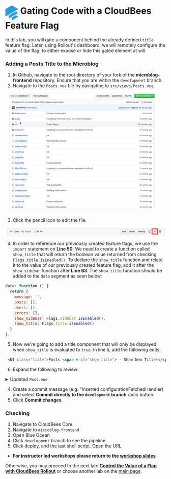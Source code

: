 # <img src="images/Rollout-blue.svg" alt="CloudBees Rollout Logo" width="40" align="top"> Gating Code with a CloudBees Feature Flag

In this lab, you will gate a component behind the already defined `title` feature flag. Later, using Rollout's dashboard, we will remotely configure the value of the flag, to either expose or hide this gated element at will.

### Adding a Posts Title to the Microblog

1. In Github, navigate to the root directory of your fork of the **microblog-frontend** repository. Ensure that you are within the `development` branch.
2. Navigate to the `Posts.vue` file by navigating to `src/views/Posts.vue`. 

<p><img src="images/srcViewsPost.gif" />

3. Click the pencil icon to edit the file.

<p><img src="images/PostsVuePencil.png" />

4. In order to reference our previously created feature flags, we use the `import` statement on **Line 50**. We need to create a function called `show_title` that will return  the boolean value returned from checking `Flags.title.isEnabled()`. To declare the `show_title` function and relate it to the value of our previously created feature flag, add it after the `show_sidebar` function after **Line 63**. The `show_title` function should be added to the `data` segment as seen below: 
```javascript
data: function () {
  return {
    message: '',
    posts: [],
    users: [],
    errors: [],
    show_sidebar: Flags.sidebar.isEnabled(),
    show_title: Flags.title.isEnabled()
  }
},
```

5. Now we're going to add a title component that will only be displayed when `show_title` is evaluated to `true`. In line 5, add the following edits:
```html
 <h1 class="title">Posts <span v-if="show_title"> - Show New Title!</span></h1>
```
6. Expand the following to review:
<details><summary>Updated <code>Post.vue</code></summary>
```html
<template>
  <div class="container">
    <hr class="hr is-invisible">
    <div class="box">

      <h1 class="title">Posts <span v-if="show_title"> - Show New Title!</span></h1>
      <hr class="hr">
      <div class="columns" v-if="show_sidebar">
        <div class="box column is-three-quarters">
          <div class="box">
            <b-field label="What's going on today?"
                     class="is-marginless"
            >
              <b-input v-model="message" maxlength="140" type="textarea"/>
            </b-field>
            <b-button type="is-dark" @click="addPost">Submit</b-button>
          </div>
          <hr class="hr">
          <Post v-for="post in posts" :key="post.id" :post="post"/>
        </div>
        <div class="box column">
          <h3 class="is-size-4 has-text-weight-bold">Users list</h3>
          <ul>
            <li v-for="user in users" :key="user.url">
              <a :href="user.url">{{user.username}}</a>
            </li>
          </ul>
        </div>
      </div>

      <div class="box" v-else>
        <div class="box">
          <b-field label="What's going on today?"
                   class="is-marginless"
          >
            <b-input v-model="message" maxlength="140" type="textarea"/>
          </b-field>
          <b-button type="is-dark" @click="addPost">Submit</b-button>
        </div>
        <hr class="hr">
        <Post v-for="post in posts" :key="post.id" :post="post"/>
      </div>
    </div>
  </div>
</template>

<script>
import Post from '@/components/Post.vue'
import axios from 'axios'
import { mapGetters, mapState } from 'vuex'
import { Flags } from '../utils/flags'

export default {
  name: 'posts',
  components: {
    Post
  },
  data: function () {
    return {
      message: '',
      posts: [],
      users: [],
      errors: [],
      show_sidebar: Flags.sidebar.isEnabled(),
      show_title: Flags.title.isEnabled()
    }
  },
  created () {
    this.getPosts()
    this.getUsers()
  },
  computed: {
    ...mapGetters([
      'isLoggedIn'
    ]),
    ...mapState([
      'user'
    ])
  },
  methods: {
    getPosts: function () {
      axios.get(`${process.env.VUE_APP_BASE_API_URL}/posts/`)
        .then(response => {
          this.posts = response.data
        })
        .catch(error => {
          this.errors.push(error)
        })
    },
    getUsers: function () {
      axios.get(`${process.env.VUE_APP_BASE_API_URL}/users/`)
        .then(response => {
          this.users = response.data
        })
        .catch(error => {
          this.errors.push(error)
        })
    },
    addPost: function () {
      if (this.message.length > 1 && this.message.length <= 140) {
        axios.post(`${process.env.VUE_APP_BASE_API_URL}/posts/`, {
          user: this.user.url,
          message: this.message
        }, {
          headers: {
            'Authorization': `Bearer ${localStorage.getItem('token')}`,
            'Content-Type': 'application/json'
          }
        })
          .then(() => {
            this.getPosts()
            this.message = ''
          })
          .catch(e => {
            this.errors.push(e)
          })
      }
    }
  }
}
</script>
```
</details>

1. Create a commit message (e.g. "Added title component") and select **Commit directly to the `development` branch** radio button.
2. Click **Commit changes**

### Adding the Configuration Fetched Handler

The Configuration Fetched Handler allows us to control what happens whenever when a new configuration is fetched. In order for changes to be applied, an action has to take place, like a page refresh.
1. In Github, navigate to the root directory of the microblog-frontend repository.
2. Ensure you are on the `development` branch. Then, open the `flags.js` file (`src/utils/flag.js`).
3. Insert the `configurationFetchedHandler` constant **and** ensure it is called in `options` as seen in the `flag.js` file below:

<details><summary><code>flags.js</code></summary>

```javascript
import Rox from 'rox-browser'

export const Flags = {
  sidebar: new Rox.Flag(false),
  title: new Rox.Flag(false)
};

export const configurationFetchedHandler = fetcherResults => {
  if (fetcherResults.hasChanges && fetcherResults.fetcherStatus === 'APPLIED_FROM_NETWORK') {
    window.location.reload(false)
  }
};

const options = {
  configurationFetchedHandler: configurationFetchedHandler
};

Rox.register('default', Flags);
Rox.setupRox.setup(process.env.VUE_APP_ROLLOUT_KEY, options);
  
```
</details>

4. Create a commit message (e.g. "Inserted configurationFetchedHandler) and select **Commit directly to the `development` branch** radio button.
5. Click **Commit changes**.

### Checking

1. Navigate to CloudBees Core.
2. Navigate to `microblog-frontend`
3. Open Blue Ocean
4. Click `development` branch to see the pipeline.
5. Click deploy, and the last shell script. Open the URL 

* **For instructor led workshops please return to the [workshop slides](https://cloudbees-days.github.io/core-rollout-flow-workshop/rollout/#1)**

Otherwise, you may proceed to the next lab: [**Control the Value of a Flag with CloudBees Rollout**](../rolloutExperiment/rolloutExperiment.md) or choose another lab on the [main page](../../README.md#workshop-labs).
